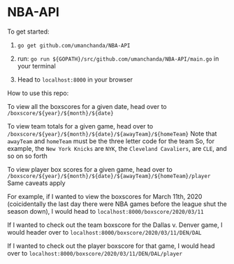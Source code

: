 # NBA-API

To get started:

1. `go get github.com/umanchanda/NBA-API`

2. run: `go run ${GOPATH}/src/github.com/umanchanda/NBA-API/main.go` in your terminal

3. Head to `localhost:8000` in your browser

How to use this repo:

To view all the boxscores for a given date, head over to `/boxscore/${year}/${month}/${date}`

To view team totals for a given game, head over to `/boxscore/${year}/${month}/${date}/${awayTeam}/${homeTeam}`
Note that `awayTeam` and `homeTeam` must be the three letter code for the team
So, for example, the `New York Knicks` are `NYK`, the `Cleveland Cavaliers`, are `CLE`, and so on so forth

To view player box scores for a given game, head over to `/boxscore/${year}/${month}/${date}/${awayTeam}/${homeTeam}/player`
Same caveats apply

For example, if I wanted to view the boxscores for March 11th, 2020 (coicidentally the last day there were NBA games before the league shut the season down), I would head to `localhost:8000/boxscore/2020/03/11`

If I wanted to check out the team boxscore for the Dallas v. Denver game, I would header over to `localhost:8000/boxscore/2020/03/11/DEN/DAL`

If I wanted to check out the player boxscore for that game, I would head over to `localhost:8000/boxscore/2020/03/11/DEN/DAL/player`
